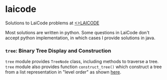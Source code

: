 # laicode
Solutions to LaiCode problems at [<>LAICODE](code.laioffer.com)

Most solutions are written in python.
Some questions in LaiCode don't accept python implementation, in which cases I provide solutions in java.

### `tree`: Binary Tree Display and Construction

`tree` module provides `TreeNode` class, including methods to traverse a tree.
`tree` module also provides function `construct_tree()` which construct a tree from a list representation in "level order" as shown [here](https://code.laioffer.com/ui/#/support/test-cases).
